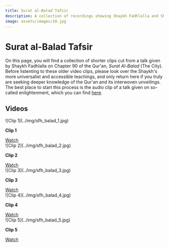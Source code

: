 ```yaml
---
title: Surat al-Balad Tafsir
description: A collection of recordings showing Shaykh Fadhlalla and Shaykh Muslim in conversation about the 57th Surat of the Qur'an, al-Balad.
image: assets/images/10.jpg
---
```


# Surat al-Balad Tafsir

On this page, you will find a collection of shorter clips cut from a talk given by Shaykh Fadhlalla on Chapter 90 of the Qur'an, _Surat Al-Balad_ (The City). Before listenting to these older video clips, please look over the Shaykh's more universalist and accessible teachings, and only return here if you truly are seeking deeper knowledge of the Qur'an and its interwoven unveilings. The best place to start this process is the audio clip of a talk given on so-called enlightenment, which you can find [here](../../../audios/single-talks/#enlightenment).

## Videos

<div markdown="1" class="card video sidebar center gemoji center-content">

<div markdown="2" class="video-image">
![Clip 1](../img/sfh_balad_1.jpg)
</div>

**Clip 1**

<div markdown="3" class="video-link">
<a target="_blank" href="https://www.youtube.com/watch?v=pet9fsZ6cw0">Watch</a>
</div>

</div>

<div markdown="1" class="card video sidebar center gemoji center-content">

<div markdown="2" class="video-image">
![Clip 2](../img/sfh_balad_2.jpg)
</div>

**Clip 2**

<div markdown="3" class="video-link">
<a target="_blank" href="https://www.youtube.com/watch?v=v5moB2MWA-w">Watch</a>
</div>

</div>

<div markdown="1" class="card video sidebar center gemoji center-content">

<div markdown="2" class="video-image">
![Clip 3](../img/sfh_balad_3.jpg)
</div>

**Clip 3**

<div markdown="3" class="video-link">
<a target="_blank" href="https://www.youtube.com/watch?v=voltvrJW3iU">Watch</a>
</div>

</div>

<div markdown="1" class="card video sidebar center gemoji center-content">

<div markdown="2" class="video-image">
![Clip 4](../img/sfh_balad_4.jpg)
</div>

**Clip 4**

<div markdown="3" class="video-link">
<a target="_blank" href="https://www.youtube.com/watch?v=LeAhvySu81Q">Watch</a>
</div>

</div>

<div markdown="1" class="card video sidebar center gemoji center-content">

<div markdown="2" class="video-image">
![Clip 5](../img/sfh_balad_5.jpg)
</div>

**Clip 5**

<div markdown="3" class="video-link">
<a target="_blank" href="https://www.youtube.com/watch?v=hqFBClq8kFQ">Watch</a>
</div>

</div>

